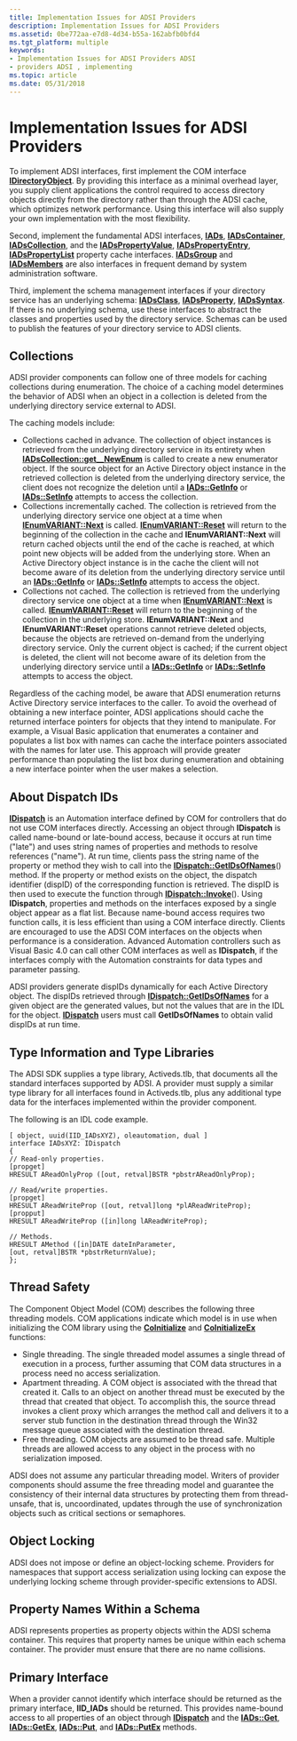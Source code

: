 ```yaml
---
title: Implementation Issues for ADSI Providers
description: Implementation Issues for ADSI Providers
ms.assetid: 0be772aa-e7d8-4d34-b55a-162abfb0bfd4
ms.tgt_platform: multiple
keywords:
- Implementation Issues for ADSI Providers ADSI
- providers ADSI , implementing
ms.topic: article
ms.date: 05/31/2018
---
```


# Implementation Issues for ADSI Providers

To implement ADSI interfaces, first implement the COM interface [**IDirectoryObject**](/windows/desktop/api/Iads/nn-iads-idirectoryobject). By providing this interface as a minimal overhead layer, you supply client applications the control required to access directory objects directly from the directory rather than through the ADSI cache, which optimizes network performance. Using this interface will also supply your own implementation with the most flexibility.

Second, implement the fundamental ADSI interfaces, [**IADs**](/windows/desktop/api/Iads/nn-iads-iads), [**IADsContainer**](/windows/desktop/api/Iads/nn-iads-iadscontainer), [**IADsCollection**](/windows/desktop/api/Iads/nn-iads-iadscollection), and the [**IADsPropertyValue**](/windows/desktop/api/Iads/nn-iads-iadspropertyvalue), [**IADsPropertyEntry**](/windows/desktop/api/Iads/nn-iads-iadspropertyentry), [**IADsPropertyList**](/windows/desktop/api/Iads/nn-iads-iadspropertylist) property cache interfaces. [**IADsGroup**](/windows/desktop/api/Iads/nn-iads-iadsgroup) and [**IADsMembers**](/windows/desktop/api/Iads/nn-iads-iadsmembers) are also interfaces in frequent demand by system administration software.

Third, implement the schema management interfaces if your directory service has an underlying schema: [**IADsClass**](/windows/desktop/api/Iads/nn-iads-iadsclass), [**IADsProperty**](/windows/desktop/api/Iads/nn-iads-iadsproperty), [**IADsSyntax**](/windows/desktop/api/Iads/nn-iads-iadssyntax). If there is no underlying schema, use these interfaces to abstract the classes and properties used by the directory service. Schemas can be used to publish the features of your directory service to ADSI clients.

## Collections

ADSI provider components can follow one of three models for caching collections during enumeration. The choice of a caching model determines the behavior of ADSI when an object in a collection is deleted from the underlying directory service external to ADSI.

The caching models include:

-   Collections cached in advance. The collection of object instances is retrieved from the underlying directory service in its entirety when [**IADsCollection::get\_\_NewEnum**](/windows/desktop/api/Iads/nf-iads-iadscollection-get__newenum) is called to create a new enumerator object. If the source object for an Active Directory object instance in the retrieved collection is deleted from the underlying directory service, the client does not recognize the deletion until a [**IADs::GetInfo**](/windows/desktop/api/Iads/nf-iads-iads-getinfo) or [**IADs::SetInfo**](/windows/desktop/api/Iads/nf-iads-iads-setinfo) attempts to access the collection.
-   Collections incrementally cached. The collection is retrieved from the underlying directory service one object at a time when [**IEnumVARIANT::Next**](/windows/win32/api/oaidl/nf-oaidl-ienumvariant-next) is called. [**IEnumVARIANT::Reset**](/windows/win32/api/oaidl/nf-oaidl-ienumvariant-reset) will return to the beginning of the collection in the cache and **IEnumVARIANT::Next** will return cached objects until the end of the cache is reached, at which point new objects will be added from the underlying store. When an Active Directory object instance is in the cache the client will not become aware of its deletion from the underlying directory service until an [**IADs::GetInfo**](/windows/desktop/api/Iads/nf-iads-iads-getinfo) or [**IADs::SetInfo**](/windows/desktop/api/Iads/nf-iads-iads-setinfo) attempts to access the object.
-   Collections not cached. The collection is retrieved from the underlying directory service one object at a time when [**IEnumVARIANT::Next**](/windows/win32/api/oaidl/nf-oaidl-ienumvariant-next) is called. [**IEnumVARIANT::Reset**](/windows/win32/api/oaidl/nf-oaidl-ienumvariant-reset) will return to the beginning of the collection in the underlying store. **IEnumVARIANT::Next** and **IEnumVARIANT::Reset** operations cannot retrieve deleted objects, because the objects are retrieved on-demand from the underlying directory service. Only the current object is cached; if the current object is deleted, the client will not become aware of its deletion from the underlying directory service until a [**IADs::GetInfo**](/windows/desktop/api/Iads/nf-iads-iads-getinfo) or [**IADs::SetInfo**](/windows/desktop/api/Iads/nf-iads-iads-setinfo) attempts to access the object.

Regardless of the caching model, be aware that ADSI enumeration returns Active Directory service interfaces to the caller. To avoid the overhead of obtaining a new interface pointer, ADSI applications should cache the returned interface pointers for objects that they intend to manipulate. For example, a Visual Basic application that enumerates a container and populates a list box with names can cache the interface pointers associated with the names for later use. This approach will provide greater performance than populating the list box during enumeration and obtaining a new interface pointer when the user makes a selection.

## About Dispatch IDs

[**IDispatch**](/previous-versions/windows/desktop/automat/implementing-the-idispatch-interface) is an Automation interface defined by COM for controllers that do not use COM interfaces directly. Accessing an object through **IDispatch** is called name-bound or late-bound access, because it occurs at run time ("late") and uses string names of properties and methods to resolve references ("name"). At run time, clients pass the string name of the property or method they wish to call into the [**IDispatch::GetIDsOfNames**](/windows/win32/api/oaidl/nf-oaidl-idispatch-getidsofnames)() method. If the property or method exists on the object, the dispatch identifier (dispID) of the corresponding function is retrieved. The dispID is then used to execute the function through [**IDispatch::Invoke**](/windows/win32/api/oaidl/nf-oaidl-idispatch-invoke)(). Using **IDispatch**, properties and methods on the interfaces exposed by a single object appear as a flat list. Because name-bound access requires two function calls, it is less efficient than using a COM interface directly. Clients are encouraged to use the ADSI COM interfaces on the objects when performance is a consideration. Advanced Automation controllers such as Visual Basic 4.0 can call other COM interfaces as well as **IDispatch**, if the interfaces comply with the Automation constraints for data types and parameter passing.

ADSI providers generate dispIDs dynamically for each Active Directory object. The dispIDs retrieved through [**IDispatch::GetIDsOfNames**](/windows/win32/api/oaidl/nf-oaidl-idispatch-getidsofnames) for a given object are the generated values, but not the values that are in the IDL for the object. [**IDispatch**](/previous-versions/windows/desktop/automat/implementing-the-idispatch-interface) users must call **GetIDsOfNames** to obtain valid dispIDs at run time.

## Type Information and Type Libraries

The ADSI SDK supplies a type library, Activeds.tlb, that documents all the standard interfaces supported by ADSI. A provider must supply a similar type library for all interfaces found in Activeds.tlb, plus any additional type data for the interfaces implemented within the provider component.

The following is an IDL code example.

``` syntax
[ object, uuid(IID_IADsXYZ), oleautomation, dual ]
interface IADsXYZ: IDispatch
{
// Read-only properties.
[propget]
HRESULT AReadOnlyProp ([out, retval]BSTR *pbstrAReadOnlyProp);
 
// Read/write properties.
[propget]
HRESULT AReadWriteProp ([out, retval]long *plAReadWriteProp);
[propput]
HRESULT AReadWriteProp ([in]long lAReadWriteProp);
 
// Methods.
HRESULT AMethod ([in]DATE dateInParameter,
[out, retval]BSTR *pbstrReturnValue);
};
```

## Thread Safety

The Component Object Model (COM) describes the following three threading models. COM applications indicate which model is in use when initializing the COM library using the [**CoInitialize**](/windows/win32/api/objbase/nf-objbase-coinitialize) and [**CoInitializeEx**](/windows/win32/api/combaseapi/nf-combaseapi-coinitializeex) functions:

-   Single threading. The single threaded model assumes a single thread of execution in a process, further assuming that COM data structures in a process need no access serialization.
-   Apartment threading. A COM object is associated with the thread that created it. Calls to an object on another thread must be executed by the thread that created that object. To accomplish this, the source thread invokes a client proxy which arranges the method call and delivers it to a server stub function in the destination thread through the Win32 message queue associated with the destination thread.
-   Free threading. COM objects are assumed to be thread safe. Multiple threads are allowed access to any object in the process with no serialization imposed.

ADSI does not assume any particular threading model. Writers of provider components should assume the free threading model and guarantee the consistency of their internal data structures by protecting them from thread-unsafe, that is, uncoordinated, updates through the use of synchronization objects such as critical sections or semaphores.

## Object Locking

ADSI does not impose or define an object-locking scheme. Providers for namespaces that support access serialization using locking can expose the underlying locking scheme through provider-specific extensions to ADSI.

## Property Names Within a Schema

ADSI represents properties as property objects within the ADSI schema container. This requires that property names be unique within each schema container. The provider must ensure that there are no name collisions.

## Primary Interface

When a provider cannot identify which interface should be returned as the primary interface, **IID\_IADs** should be returned. This provides name-bound access to all properties of an object through [**IDispatch**](/previous-versions/windows/desktop/automat/implementing-the-idispatch-interface) and the [**IADs::Get**](/windows/desktop/api/Iads/nf-iads-iads-get), [**IADs::GetEx**](/windows/desktop/api/Iads/nf-iads-iads-getex), [**IADs::Put**](/windows/desktop/api/Iads/nf-iads-iads-put), and [**IADs::PutEx**](/windows/desktop/api/Iads/nf-iads-iads-putex) methods.

 

 
